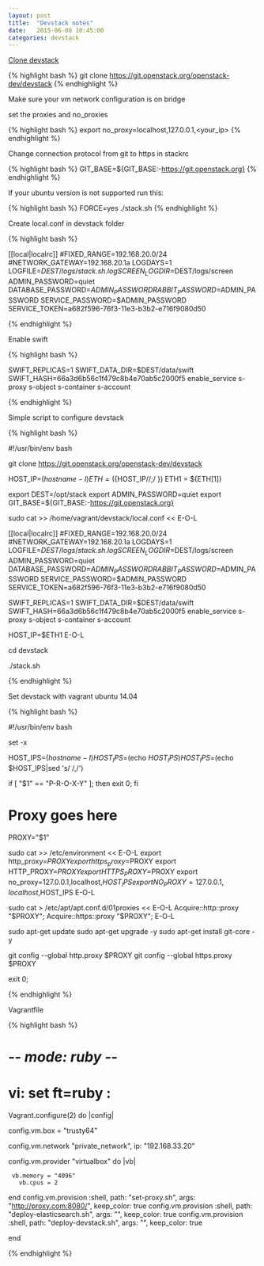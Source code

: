 ```yaml
---
layout: post
title:  "Devstack notes"
date:   2015-06-08 10:45:00
categories: devstack
---
```


[Clone devstack](http://docs.openstack.org/developer/devstack/)

{% highlight bash %}
git clone https://git.openstack.org/openstack-dev/devstack
{% endhighlight %}

Make sure your vm network configuration is on bridge


set the proxies and no_proxies

{% highlight bash %}
export no_proxy=localhost,127.0.0.1,<your_ip>
{% endhighlight %}

Change connection protocol from git to https in stackrc

{% highlight bash %}
GIT_BASE=${GIT_BASE:-https://git.openstack.org}
{% endhighlight %}

If your ubuntu version is not supported run this:

{% highlight bash %}
FORCE=yes ./stack.sh
{% endhighlight %}


Create local.conf in devstack folder

{% highlight bash %}

[[local|localrc]]
#FIXED_RANGE=192.168.20.0/24
#NETWORK_GATEWAY=192.168.20.1a
LOGDAYS=1
LOGFILE=$DEST/logs/stack.sh.log
SCREEN_LOGDIR=$DEST/logs/screen
ADMIN_PASSWORD=quiet
DATABASE_PASSWORD=$ADMIN_PASSWORD
RABBIT_PASSWORD=$ADMIN_PASSWORD
SERVICE_PASSWORD=$ADMIN_PASSWORD
SERVICE_TOKEN=a682f596-76f3-11e3-b3b2-e716f9080d50

{% endhighlight %}

Enable swift

{% highlight bash %}

SWIFT_REPLICAS=1
SWIFT_DATA_DIR=$DEST/data/swift
SWIFT_HASH=66a3d6b56c1f479c8b4e70ab5c2000f5
enable_service s-proxy s-object s-container s-account

{% endhighlight %}


Simple script to configure devstack

{% highlight bash %}

#!/usr/bin/env bash

git clone https://git.openstack.org/openstack-dev/devstack

HOST_IP=$(hostname -I)
ETH=(${HOST_IP//;/ })
ETH1 = ${ETH[1]}

export DEST=/opt/stack
export ADMIN_PASSWORD=quiet
export GIT_BASE=${GIT_BASE:-https://git.openstack.org}

sudo cat >> /home/vagrant/devstack/local.conf << E-O-L

[[local|localrc]]
#FIXED_RANGE=192.168.20.0/24
#NETWORK_GATEWAY=192.168.20.1a
LOGDAYS=1
LOGFILE=$DEST/logs/stack.sh.log
SCREEN_LOGDIR=$DEST/logs/screen
ADMIN_PASSWORD=quiet
DATABASE_PASSWORD=$ADMIN_PASSWORD
RABBIT_PASSWORD=$ADMIN_PASSWORD
SERVICE_PASSWORD=$ADMIN_PASSWORD
SERVICE_TOKEN=a682f596-76f3-11e3-b3b2-e716f9080d50

SWIFT_REPLICAS=1
SWIFT_DATA_DIR=$DEST/data/swift
SWIFT_HASH=66a3d6b56c1f479c8b4e70ab5c2000f5
enable_service s-proxy s-object s-container s-account

HOST_IP=$ETH1
E-O-L

cd devstack

./stack.sh

{% endhighlight %}



Set devstack with vagrant ubuntu 14.04

{% highlight bash %}

#!/usr/bin/env bash

set -x

HOST_IPS=$(hostname -I)
HOST_IPS=$(echo $HOST_IPS)
HOST_IPS=$(echo $HOST_IPS|sed 's/ /,/')

if [ "$1" == "P-R-O-X-Y" ]; then
    exit 0;
fi

# Proxy goes here
PROXY="$1"

sudo cat >> /etc/environment << E-O-L
export http_proxy=$PROXY
export https_proxy=$PROXY
export HTTP_PROXY=$PROXY
export HTTPS_PROXY=$PROXY
export no_proxy=127.0.0.1,localhost,$HOST_IPS
export NO_PROXY=127.0.0.1,localhost,$HOST_IPS
E-O-L

sudo cat > /etc/apt/apt.conf.d/01proxies << E-O-L
Acquire::http::proxy "$PROXY";
Acquire::https::proxy "$PROXY";
E-O-L

sudo apt-get update
sudo apt-get upgrade -y
sudo apt-get install git-core -y

git config --global http.proxy $PROXY
git config --global https.proxy $PROXY

exit 0;

{% endhighlight %}


Vagrantfile

{% highlight bash %}

# -*- mode: ruby -*-
# vi: set ft=ruby :
Vagrant.configure(2) do |config|

  config.vm.box = "trusty64"

  config.vm.network "private_network", ip: "192.168.33.20"

  config.vm.provider "virtualbox" do |vb|

     vb.memory = "4096"
	   vb.cpus = 2
  end
  config.vm.provision :shell, path: "set-proxy.sh", args: "http://proxy.com:8080/", keep_color: true
  config.vm.provision :shell, path: "deploy-elasticsearch.sh", args: "", keep_color: true
  config.vm.provision :shell, path: "deploy-devstack.sh", args: "", keep_color: true

end


{% endhighlight %}
